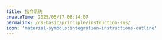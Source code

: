 ```yaml
---
title: 指令系统
createTime: 2025/05/17 08:14:07
permalink: /cs-basic/principle/instruction-sys/
icon: 'material-symbols:integration-instructions-outline'
---
```

